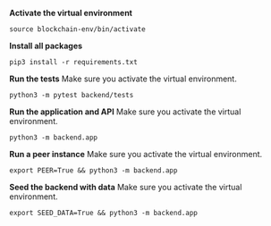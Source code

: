 **Activate the virtual environment**

```
source blockchain-env/bin/activate
```

**Install all packages**
```
pip3 install -r requirements.txt
```

**Run the tests**
Make sure you activate the virtual environment.

```
python3 -m pytest backend/tests
```

**Run the application and API**
Make sure you activate the virtual environment.

```
python3 -m backend.app
```

**Run a peer instance**
Make sure you activate the virtual environment.

```
export PEER=True && python3 -m backend.app
```

**Seed the backend with data**
Make sure you activate the virtual environment.

```
export SEED_DATA=True && python3 -m backend.app
```